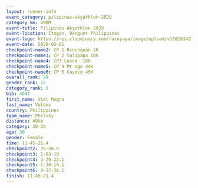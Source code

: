 ```yaml
--- 
layout: runner-info 
event_category: pilipinas-akyathlon-2020 
category_km: 49KM 
event-title: Pilipinas Akyathlon 2020 
event-location: Itogon, Benguet Philippines 
event-logo: https://res.cloudinary.com/raceyaya/image/upload/v1581034212/logo/ph-akyathlon_ldmu3f.png 
event-date: 2020-02-01 
checkpoint-name2: CP 1 Binungaan 5K 
checkpoint-name3: CP 2 Salipapa 10K 
checkpoint-name4: CP3 Lusod  18K 
checkpoint-name5: CP 4 Mt Ugo 44K 
checkpoint-name6: CP 5 Cayoco 45K 
overall_rank: 59
gender_rank: 12
category_rank: 5
bib: 4047
first_name: Viel Magna
last_name: Valdez
country: Philippines
team_name: Philsky
distance: 49km
category: 30-39
age: 30
gender: Female
time: 11-45-21.4
checkpoint2: 35-58.6
checkpoint3: 2-03-19
checkpoint4: 3-20-22.1
checkpoint5: 7-30-10.1
checkpoint6: 9-37-36.5
finish: 11-45-21.4
--- 
```

